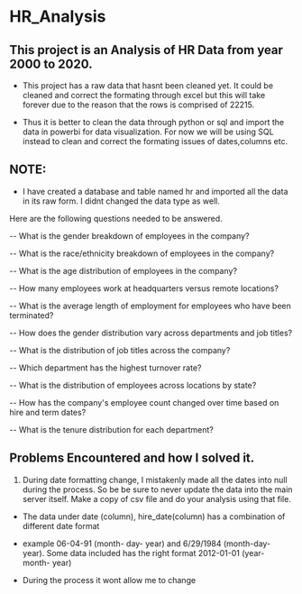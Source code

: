 # HR_Analysis
## This project is an Analysis of HR Data from year 2000 to 2020. 
-  This project has a raw data that hasnt been cleaned yet. It could be cleaned and correct the formating through excel but this will take forever due to the reason that the rows is comprised of 22215.

  - Thus it is better to clean the data through python or sql and import the data in powerbi for data visualization. For now we will be using SQL instead to clean and correct the formating issues of dates,columns etc.


## NOTE: 
- I have created a database and table named hr and imported all the data in its raw form. I didnt changed the data type as well.

 Here are the following questions needed to be answered.

-- What is the gender breakdown of employees in the company?


-- What is the race/ethnicity breakdown of employees in the company?


-- What is the age distribution of employees in the company?


-- How many employees work at headquarters versus remote locations?


-- What is the average length of employment for employees who have been terminated?


-- How does the gender distribution vary across departments and job titles?


-- What is the distribution of job titles across the company?


-- Which department has the highest turnover rate?


-- What is the distribution of employees across locations by state?


-- How has the company's employee count changed over time based on hire and term dates?


-- What is the tenure distribution for each department?

## Problems Encountered and how I solved it.

1. During date formatting change, I mistakenly made all the dates into null during the process. So be be sure to never update the data into the main server itself. Make a copy of csv file and do your analysis using that file. 

- The data under date (column), hire_date(column) has a combination of different date format
- example  06-04-91 (month- day- year) and    6/29/1984 (month-day- year). Some data included has the right format 2012-01-01 (year- month- year)

- During the process it wont allow me to change 


  




  

